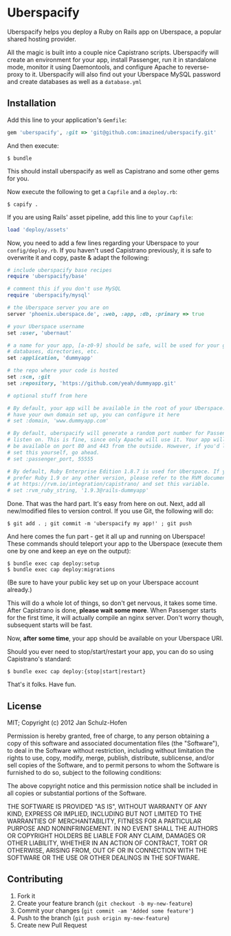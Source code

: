 # Uberspacify

Uberspacify helps you deploy a Ruby on Rails app on Uberspace, a popular shared hosting provider.

All the magic is built into a couple nice Capistrano scripts. Uberspacify will create an environment for your app, install Passenger, run it in standalone mode, monitor it using Daemontools, and configure Apache to reverse-proxy to it. Uberspacify will also find out your Uberspace MySQL password and create databases as well as a `database.yml`

## Installation

Add this line to your application's `Gemfile`:

```ruby
gem 'uberspacify', :git => 'git@github.com:imazined/uberspacify.git'
```

And then execute:

    $ bundle
    
This should install uberspacify as well as Capistrano and some other gems for you.

Now execute the following to get a `Capfile` and a `deploy.rb`:

    $ capify .
    
If you are using Rails' asset pipeline, add this line to your `Capfile`:

```ruby
load 'deploy/assets'
```
    
Now, you need to add a few lines regarding your Uberspace to your `config/deploy.rb`. If you haven't used Capistrano previously, it is safe to overwrite it and copy, paste & adapt the following:

```ruby
# include uberspacify base recipes
require 'uberspacify/base'

# comment this if you don't use MySQL
require 'uberspacify/mysql' 

# the Uberspace server you are on
server 'phoenix.uberspace.de', :web, :app, :db, :primary => true

# your Uberspace username
set :user, 'ubernaut'

# a name for your app, [a-z0-9] should be safe, will be used for your gemset,
# databases, directories, etc.
set :application, 'dummyapp'

# the repo where your code is hosted
set :scm, :git
set :repository, 'https://github.com/yeah/dummyapp.git'

# optional stuff from here

# By default, your app will be available in the root of your Uberspace. If you
# have your own domain set up, you can configure it here
# set :domain, 'www.dummyapp.com'

# By default, uberspacify will generate a random port number for Passenger to
# listen on. This is fine, since only Apache will use it. Your app will always
# be available on port 80 and 443 from the outside. However, if you'd like to
# set this yourself, go ahead.
# set :passenger_port, 55555

# By default, Ruby Enterprise Edition 1.8.7 is used for Uberspace. If you
# prefer Ruby 1.9 or any other version, please refer to the RVM documentation
# at https://rvm.io/integration/capistrano/ and set this variable.
# set :rvm_ruby_string, '1.9.3@rails-dummyapp'
```

Done. That was the hard part. It's easy from here on out. Next, add all new/modified files to version control. If you use Git, the following will do:

    $ git add . ; git commit -m 'uberspacify my app!' ; git push
    
And here comes the fun part - get it all up and running on Uberspace! These commands should teleport your app to the Uberspace (execute them one by one and keep an eye on the output):

    $ bundle exec cap deploy:setup
    $ bundle exec cap deploy:migrations
    
(Be sure to have your public key set up on your Uberspace account already.)
    
This will do a whole lot of things, so don't get nervous, it takes some time. After Capistrano is done, **please wait some more**. When Passenger starts for the first time, it will actually compile an nginx server. Don't worry though, subsequent starts will be fast.

Now, **after some time**, your app should be available on your Uberspace URI.

Should you ever need to stop/start/restart your app, you can do so using Capistrano's standard:

    $ bundle exec cap deploy:{stop|start|restart}
    
That's it folks. Have fun.
    
## License

MIT; Copyright (c) 2012 Jan Schulz-Hofen

Permission is hereby granted, free of charge, to any person obtaining a copy of this software and associated documentation files (the "Software"), to deal in the Software without restriction, including without limitation the rights to use, copy, modify, merge, publish, distribute, sublicense, and/or sell copies of the Software, and to permit persons to whom the Software is furnished to do so, subject to the following conditions:

The above copyright notice and this permission notice shall be included in all copies or substantial portions of the Software.

THE SOFTWARE IS PROVIDED "AS IS", WITHOUT WARRANTY OF ANY KIND, EXPRESS OR IMPLIED, INCLUDING BUT NOT LIMITED TO THE WARRANTIES OF MERCHANTABILITY, FITNESS FOR A PARTICULAR PURPOSE AND NONINFRINGEMENT. IN NO EVENT SHALL THE AUTHORS OR COPYRIGHT HOLDERS BE LIABLE FOR ANY CLAIM, DAMAGES OR OTHER LIABILITY, WHETHER IN AN ACTION OF CONTRACT, TORT OR OTHERWISE, ARISING FROM, OUT OF OR IN CONNECTION WITH THE SOFTWARE OR THE USE OR OTHER DEALINGS IN THE SOFTWARE.

## Contributing

1. Fork it
2. Create your feature branch (`git checkout -b my-new-feature`)
3. Commit your changes (`git commit -am 'Added some feature'`)
4. Push to the branch (`git push origin my-new-feature`)
5. Create new Pull Request
